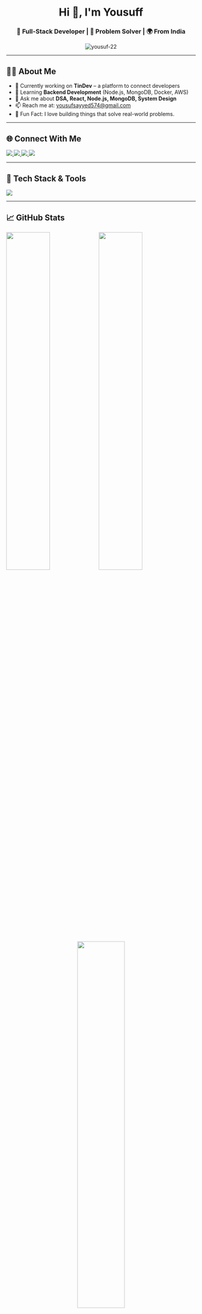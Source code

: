 <h1 align="center">Hi 👋, I'm Yousuff</h1>
<h3 align="center">🚀 Full-Stack Developer | 🧠 Problem Solver | 🌍 From India</h3>

<p align="center">
  <img src="https://komarev.com/ghpvc/?username=yousuf-22&label=Profile%20views&color=0e75b6&style=flat" alt="yousuf-22" />
</p>

---

## 👨‍💻 About Me

- 🔭 Currently working on **TinDev** – a platform to connect developers
- 🌱 Learning **Backend Development** (Node.js, MongoDB, Docker, AWS)
- 💬 Ask me about **DSA, React, Node.js, MongoDB, System Design**
- 📫 Reach me at: [yousufsayyed574@gmail.com](mailto:yousufsayyed574@gmail.com)
- 🧩 Fun Fact: I love building things that solve real-world problems.

---

## 🌐 Connect With Me

<p align="left">
  <a href="https://twitter.com/y0usuf22" target="_blank">
    <img src="https://img.shields.io/badge/Twitter-1DA1F2?style=for-the-badge&logo=twitter&logoColor=white"/>
  </a>
  <a href="https://linkedin.com/in/yousuf22" target="_blank">
    <img src="https://img.shields.io/badge/LinkedIn-0077B5?style=for-the-badge&logo=linkedin&logoColor=white"/>
  </a>
  <a href="https://leetcode.com/u/yousuf22/" target="_blank">
    <img src="https://img.shields.io/badge/LeetCode-FFA116?style=for-the-badge&logo=leetcode&logoColor=black"/>
  </a>
  <a href="https://www.hackerrank.com/profile/yousuf22" target="_blank">
    <img src="https://img.shields.io/badge/HackerRank-2EC866?style=for-the-badge&logo=hackerrank&logoColor=white"/>
  </a>
</p>

---

## 🧰 Tech Stack & Tools

<p align="left">
  <img src="https://skillicons.dev/icons?i=js,ts,react,next,nodejs,express,mongodb,redux,html,css,tailwind,java,cpp,c,git,linux,nginx,postman,firebase,aws,docker"/>
</p>

---

## 📈 GitHub Stats

<p align="left">
  <img src="https://github-readme-stats.vercel.app/api?username=yousuf-22&show_icons=true&theme=tokyonight" width="48%" />
  <img src="https://github-readme-streak-stats.herokuapp.com?user=yousuf-22&theme=tokyonight" width="48%" />
</p>

<p align="center">
  <img src="https://github-readme-stats.vercel.app/api/top-langs/?username=yousuf-22&layout=compact&theme=tokyonight" width="50%" />
</p>

---

## 🏆 Dev Journey

- 🧠 120+ DSA questions solved in Year 1
- ⚛️ Learned React.js, Node.js in Year 2
- 💻 Built full-stack projects like **TinDev**
- 📘 Now learning Java & Spring Boot

---

## ✨ Featured Projects

- 🔗 [TinDev](https://www.tindev.site/login) – A dev-connection platform with real-time chat, subscriptions, and matching
- 🔧 [NetfixGPT](https://github.com/Yousuf-22/NetfixGPT) – A Netflix clone with AI integration

---

_Thanks for visiting! Drop a ⭐ if you like what I do._
